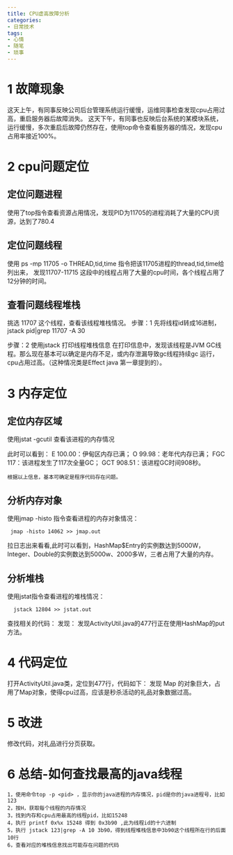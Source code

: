 ```yaml
---
title: CPU虚高故障分析
categories:
- 日常技术
tags:
- 心情
- 随笔
- 琐事
---
```


# 1 故障现象

这天上午，有同事反映公司后台管理系统运行缓慢，运维同事检查发现cpu占用过高，重启服务器后故障消失。
这天下午，有同事也反映后台系统的某模块系统，运行缓慢，多次重启后故障仍然存在，使用top命令查看服务器的情况，发现cpu占用率接近100%。

# 2 cpu问题定位

## 定位问题进程
  使用了top指令查看资源占用情况，发现PID为11705的进程消耗了大量的CPU资源，达到了780.4

## 定位问题线程
   使用 ps -mp 11705 -o THREAD,tid,time  指令把该11705进程的thread,tid,time给列出来，
   发现11707-11715 这段中的线程占用了大量的cpu时间，各个线程占用了12分钟的时间。
   
## 查看问题线程堆栈   
  挑选 11707 这个线程，查看该线程堆栈情况。
  步骤：1
  先将线程id转成16进制，
  jstack pid|grep 11707 -A 30
  
  步骤：2
  使用jstack 打印线程堆栈信息
  在打印信息中，发现该线程是JVM GC线程。那么现在基本可以确定是内存不足，或内存泄漏导致gc线程持续gc 运行，cpu占用过高。（这种情况类是Effect java 第一章提到的）。

# 3 内存定位

  ## 定位内存区域
  使用jstat -gcutil  查看该进程的内存情况
    
  此时可以看到：
  E 100.00：伊甸区内存已满；
  O 99.98：老年代内存已满；
  FGC 117：该进程发生了117次全量GC；
  GCT 908.51：该进程GC时间908秒。

	根据以上信息，基本可确定是程序代码存在问题。
   
  ## 分析内存对象
   
   使用jmap -histo 指令查看进程的内存对象情况：
   ```
    jmap -histo 14062 >> jmap.out
   ```   
   拉日志出来看看,此时可以看到，HashMap$Entry的实例数达到5000W，Integer、Double的实例数达到5000w、2000多W，三者占用了大量的内存。
   
  ## 分析堆栈
   使用jstat指令查看进程的堆栈情况：
  ```
    jstack 12804 >> jstat.out
  ```  
  查找相关的代码：
  发现：
  发现ActivityUtil.java的477行正在使用HashMap的put方法。
  
# 4 代码定位  
  打开ActivityUtil.java类，定位到477行，代码如下：
  发现 Map 的对象巨大，占用了Map对象，使得cpu过高，应该是秒杀活动的礼品对象数据过高。
  
# 5 改进
  修改代码，对礼品进行分页获取。

# 6 总结-如何查找最高的java线程
	1，使用命令top -p <pid> ，显示你的java进程的内存情况，pid是你的java进程号，比如123
	2，按H，获取每个线程的内存情况
	3，找到内存和cpu占用最高的线程pid，比如15248
	4，执行 printf 0x%x 15248 得到 0x3b90 ,此为线程id的十六进制
	5，执行 jstack 123|grep -A 10 3b90，得到线程堆栈信息中3b90这个线程所在行的后面10行
	6，查看对应的堆栈信息找出可能存在问题的代码
  
  